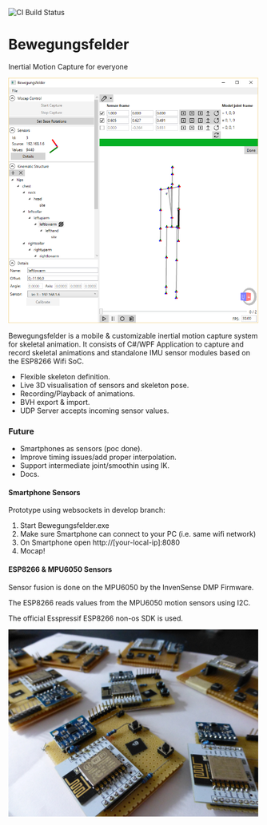 <img alt='CI Build Status' src='https://ci.appveyor.com/api/projects/status/github/herzig/bewegungsfelder?svg=true'></img>

# Bewegungsfelder
Inertial Motion Capture for everyone

<img alt="Bewegungsfelder Screenshot" src="mainwindow.png" width='500px'></img>

Bewegungsfelder is a mobile & customizable inertial motion capture system for skeletal animation. It consists of C#/WPF Application to capture and record skeletal animations and standalone IMU sensor modules based on the ESP8266 Wifi SoC.

* Flexible skeleton definition.
* Live 3D visualisation of sensors and skeleton pose.
* Recording/Playback of animations.
* BVH export & import.
* UDP Server accepts incoming sensor values.

### Future
* Smartphones as sensors (poc done).
* Improve timing issues/add proper interpolation.
* Support intermediate joint/smoothin using IK.
* Docs.

#### Smartphone Sensors
Prototype using websockets in develop branch:
 1. Start Bewegungsfelder.exe
 2. Make sure Smartphone can connect to your PC (i.e. same wifi network)
 3. On Smartphone open http://[your-local-ip]:8080
 4. Mocap!

#### ESP8266 & MPU6050 Sensors

Sensor fusion is done on the MPU6050 by the InvenSense DMP Firmware.

The ESP8266 reads values from the MPU6050 motion sensors using I2C.

The official Esspressif ESP8266 non-os SDK is used.

<img alt='Bewegungsfelder ESP8265 and MPU6050 Hardware' src='hardware.jpg' width='500px'></img>
